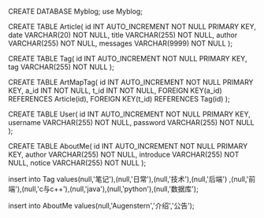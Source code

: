 CREATE DATABASE Myblog;
use Myblog;

CREATE TABLE Article(
id INT AUTO_INCREMENT NOT NULL PRIMARY KEY,
date VARCHAR(20) NOT NULL,
title VARCHAR(255) NOT NULL,
author VARCHAR(255) NOT NULL,
messages VARCHAR(9999) NOT NULL
);

CREATE TABLE Tag(
id INT AUTO_INCREMENT NOT NULL PRIMARY KEY,
tag VARCHAR(255) NOT NULL
);

CREATE TABLE ArtMapTag(
id INT AUTO_INCREMENT NOT NULL PRIMARY KEY,
a_id INT NOT NULL,
t_id INT NOT NULL,
FOREIGN KEY(a_id) REFERENCES Article(id),
FOREIGN KEY(t_id) REFERENCES Tag(id)
);

CREATE TABLE User(
id INT AUTO_INCREMENT NOT NULL PRIMARY KEY,
username VARCHAR(255) NOT NULL,
password VARCHAR(255) NOT NULL
);

CREATE TABLE AboutMe(
id INT AUTO_INCREMENT NOT NULL PRIMARY KEY,
author VARCHAR(255) NOT NULL,
introduce VARCHAR(255) NOT NULL,
notice VARCHAR(255) NOT NULL
);

insert into Tag values(null,'笔记'),(null,'日常'),(null,'技术'),(null,'后端')
,(null,'前端'),(null,'c与c++'),(null,'java'),(null,'python'),(null,'数据库');

insert into AboutMe values(null,'Augenstern','介绍','公告');